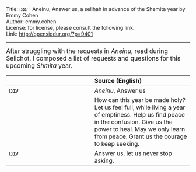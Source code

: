 <html>
<head></head>
<body>
Title: עננו | Aneinu, Answer us, a seliḥah in advance of the Shemita year by Emmy Cohen<br />
Author: emmy.cohen<br />
License: for license, please consult the following link.<br />
Link: <a href="http://opensiddur.org/?p=9401">http://opensiddur.org/?p=9401</a>
<p />
<hr />

<div class="english" style="font-size: 1.2em;">
After struggling with the requests in <em>Aneinu</em>, read during Selichot, I composed a list of requests and questions for this upcoming <em>Shmita</em> year.
</div>

<table style="margin-left: auto;margin-right: auto;" class="draggable">
<thead><tr><th id="x" style="text-align: right;"></th><th style="text-align: left;">Source (English)</th></tr></thead>
<tbody>
<tr>
<td style="vertical-align:top;" width="46%">
<div class="liturgy"><span lang="he">
עננו
</span></div>
</td>
 
<td style="vertical-align:top;" width="53%">
<div class="english">
<em>Aneinu</em>, Answer us
</div></td></tr>


<tr><td style="vertical-align:top;" width="46%">
<div class="liturgy"><span lang="he">

</span></div></td>
 
<td style="vertical-align:top;" width="53%">
<div class="english">
How can this year be made holy?
Let us feel full, while living a year of emptiness.
Help us find peace in the confusion.
Give us the power to heal.
May we only learn from peace.
Grant us the courage to keep seeking.
</div></td></tr>


<tr><td style="vertical-align:top;" width="46%">
<div class="liturgy"><span lang="he">
עננו
</span></div></td>
 
<td style="vertical-align:top;" width="53%">
<div class="english">
Answer us, let us never stop asking.
</div></td>
</tr>
</tbody></table>

</body>
</html>